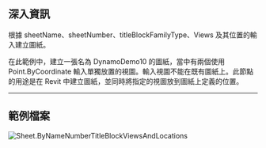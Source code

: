## 深入資訊
根據 sheetName、sheetNumber、titleBlockFamilyType、Views 及其位置的輸入建立圖紙。

在此範例中，建立一張名為 DynamoDemo10 的圖紙，當中有兩個使用 Point.ByCoordinate 輸入單獨放置的視圖。輸入視圖不能在既有圖紙上。此節點的用途是在 Revit 中建立圖紙，並同時將指定的視圖放到圖紙上定義的位置。

___
## 範例檔案

![Sheet.ByNameNumberTitleBlockViewsAndLocations](./Revit.Elements.Views.Sheet.ByNameNumberTitleBlockViewsAndLocations_img.jpg)

